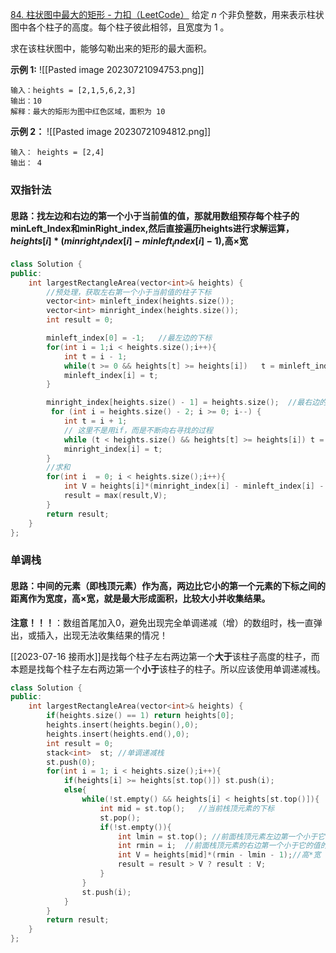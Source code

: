 [84. 柱状图中最大的矩形 - 力扣（LeetCode）](https://leetcode.cn/problems/largest-rectangle-in-histogram/description/)
给定 _n_ 个非负整数，用来表示柱状图中各个柱子的高度。每个柱子彼此相邻，且宽度为 1 。

求在该柱状图中，能够勾勒出来的矩形的最大面积。

**示例 1:**
![[Pasted image 20230721094753.png]]

```
输入：heights = [2,1,5,6,2,3]
输出：10
解释：最大的矩形为图中红色区域，面积为 10
```

**示例 2：**
![[Pasted image 20230721094812.png]]
```
输入： heights = [2,4]
输出： 4
```


### 双指针法
#### 思路：找左边和右边的第一个小于当前值的值，那就用数组预存每个柱子的minLeft_Index和minRight_index,然后直接遍历heights进行求解运算，$heights[i]*(minright_index[i] - minleft_index[i] - 1)$,高×宽

```c++
class Solution {
public:
    int largestRectangleArea(vector<int>& heights) {
        //预处理，获取左右第一个小于当前值的柱子下标
        vector<int> minleft_index(heights.size());
        vector<int> minright_index(heights.size());
        int result = 0;

        minleft_index[0] = -1;   //最左边的下标
        for(int i = 1;i < heights.size();i++){
            int t = i - 1;
            while(t >= 0 && heights[t] >= heights[i])   t = minleft_index[t];
            minleft_index[i] = t;
        }

        minright_index[heights.size() - 1] = heights.size();  //最右边的下标
         for (int i = heights.size() - 2; i >= 0; i--) {
            int t = i + 1;
            // 这里不是用if，而是不断向右寻找的过程
            while (t < heights.size() && heights[t] >= heights[i]) t = minright_index[t];
            minright_index[i] = t;
        }
        //求和
        for(int i  = 0; i < heights.size();i++){
            int V = heights[i]*(minright_index[i] - minleft_index[i] - 1);
            result = max(result,V);
        }
        return result;
    }
};
```



### 单调栈
#### 思路：中间的元素（即栈顶元素）作为高，两边比它小的第一个元素的下标之间的距离作为宽度，高×宽，就是最大形成面积，比较大小并收集结果。

**注意！！！**：数组首尾加入0，避免出现完全单调递减（增）的数组时，栈一直弹出，或插入，出现无法收集结果的情况！

[[2023-07-16 接雨水]]是找每个柱子左右两边第一个**大于**该柱子高度的柱子，而本题是找每个柱子左右两边第一个**小于**该柱子的柱子。所以应该使用单调递减栈。

```c++
class Solution {
public:
    int largestRectangleArea(vector<int>& heights) {
        if(heights.size() == 1) return heights[0];
        heights.insert(heights.begin(),0);
        heights.insert(heights.end(),0);
        int result = 0;
        stack<int>  st; //单调递减栈
        st.push(0);
        for(int i = 1; i < heights.size();i++){
            if(heights[i] >= heights[st.top()]) st.push(i);
            else{
                while(!st.empty() && heights[i] < heights[st.top()]){
                    int mid = st.top();   //当前栈顶元素的下标             
                    st.pop();
                    if(!st.empty()){
                        int lmin = st.top(); //前面栈顶元素左边第一个小于它的值的下标
                        int rmin = i;  //前面栈顶元素的右边第一个小于它的值的下标，就是当前遍历的值
                        int V = heights[mid]*(rmin - lmin - 1);//高*宽
                        result = result > V ? result : V;
                    }
                }
                st.push(i);
            }
        }
        return result;
    }
};
```